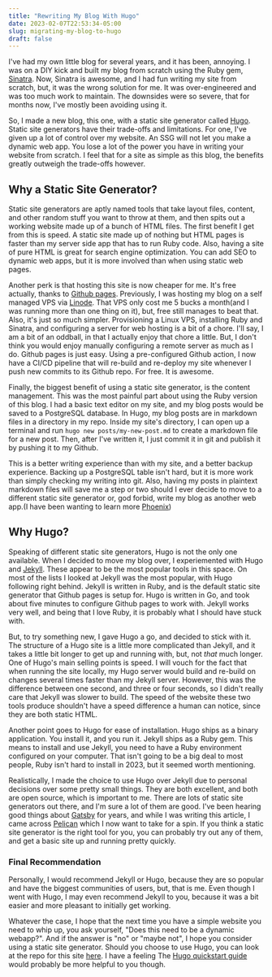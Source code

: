 ```yaml
---
title: "Rewriting My Blog With Hugo"
date: 2023-02-07T22:53:34-05:00
slug: migrating-my-blog-to-hugo
draft: false
---
```


I've had my own little blog for several years, and it has been, annoying. I was on a DIY kick and built my blog from scratch using the Ruby gem, [Sinatra](https://sinatrarb.com/).
Now, Sinatra is awesome, and I had fun writing my site from scratch, but, it was the wrong solution for me. It was over-engineered and was too much work to maintain. The downsides were so severe, that for months now, I've mostly been avoiding using it.

So, I made a new blog, this one, with a static site generator called [Hugo](https://gohugo.io/). Static site generators have their trade-offs and limitations. For one, I've given up a lot of control over my website. An SSG will not let you make a dynamic web app. You lose a lot of the power you have in writing your website from scratch. I feel that for a site as simple as this blog, the benefits greatly outweigh the trade-offs however.


## Why a Static Site Generator?

Static site generators are aptly named tools that take layout files, content, and other random stuff you want to throw at them, and then spits out a working website made up of a bunch of HTML files. The first benefit I get from this is speed. A static site made up of nothing but HTML pages is faster than my server side app that has to run Ruby code. Also, having a site of pure HTML is great for search engine optimization. You can add SEO to dynamic web apps, but it is more involved than when using static web pages.

Another perk is that hosting this site is now cheaper for me. It's free actually, thanks to [Github pages](https://pages.github.com/). Previously, I was hosting my blog on a self managed VPS via [Linode](linode.com). That VPS only cost me 5 bucks a month(and I was running more than one thing on it), but, free still manages to beat that. Also, it's just so much simpler. Provisioning a Linux VPS, installing Ruby and Sinatra, and configuring a server for web hosting is a bit of a chore. I'll say, I am a bit of an oddball, in that I actually enjoy that chore a little. But, I don't think you would enjoy manually configuring a remote server as much as I do. Github pages is just easy. Using a pre-configured Github action, I now have a CI/CD pipeline that will re-build and re-deploy my site whenever I push new commits to its Github repo. For free. It is awesome.

Finally, the biggest benefit of using a static site generator, is the content management. This was the most painful part about using the Ruby version of this blog. I had a basic text editor on my site, and my blog posts would be saved to a PostgreSQL database. In Hugo, my blog posts are in markdown files in a directory in my repo. Inside my site's directory, I can open up a terminal and run `hugo new posts/my-new-post.md` to create a markdown file for a new post. Then, after I've written it, I just commit it in git and publish it by pushing it to my Github.

This is a better writing experience than with my site, and a better backup experience. Backing up a PostgreSQL table isn't hard, but it is more work than simply checking my writing into git. Also, having my posts in plaintext markdown files will save me a step or two should I ever decide to move to a different static site generator or, god forbid, write my blog as another web app.(I have been wanting to learn more [Phoenix](https://www.phoenixframework.org/))


## Why Hugo?

Speaking of different static site generators, Hugo is not the only one available. When I decided to move my blog over, I experiemented with Hugo and [Jekyll](https://jekyllrb.com/). These appear to be the most popular tools in this space. On most of the lists I looked at Jekyll was the most popular, with Hugo following right behind. Jekyll is written in Ruby, and is the default static site generator that Github pages is setup for. Hugo is written in Go, and took about five minutes to configure Github pages to work with. Jekyll works very well, and being that I love Ruby, it is probably what I should have stuck with.

But, to try something new, I gave Hugo a go, and decided to stick with it. The structure of a Hugo site is a little more complicated than Jekyll, and it takes a little bit longer to get up and running with, but, not *that* much longer. One of Hugo's main selling points is speed. I will vouch for the fact that when running the site locally, my Hugo server would build and re-build on changes several times faster than my Jekyll server. However, this was the difference between one second, and three or four seconds, so I didn't really care that Jekyll was slower to build. The speed of the website these two tools produce shouldn't have a speed difference a human can notice, since they are both static HTML.

Another point goes to Hugo for ease of installation. Hugo ships as a binary application. You install it, and you run it. Jekyll ships as a Ruby gem. This means to install and use Jekyll, you need to have a Ruby environment configured on your computer. That isn't going to be a big deal to most people, Ruby isn't hard to install in 2023, but it seemed worth mentioning.

Realistically, I made the choice to use Hugo over Jekyll due to personal decisions over some pretty small things. They are both excellent, and both are open source, which is important to me. There are lots of static site generators out there, and I'm sure a lot of them are good. I've been hearing good things about [Gatsby](gatsbyjs.com) for years, and while I was writing this article, I came across [Pelican](getpelican.com) which I now want to take for a spin. If you think a static site generator is the right tool for you, you can probably try out any of them, and get a basic site up and running pretty quickly.

### Final Recommendation

Personally, I would recommend Jekyll or Hugo, because they are so popular and have the biggest communities of users, but, that is me. Even though I went with Hugo, I may even recommend Jekyll to you, because it was a bit easier and more pleasant to initially get working.

Whatever the case, I hope that the next time you have a simple website you need to whip up, you ask yourself, "Does this need to be a dynamic webapp?". And if the answer is "no" or "maybe not", I hope you consider using a static site generator. Should you choose to use Hugo, you can look at the repo for this site [here](https://github.com/Derek52/Derek52.github.io). I have a feeling The [Hugo quickstart guide](https://gohugo.io/getting-started/quick-start/) would probably be more helpful to you though.